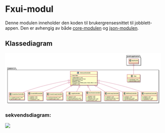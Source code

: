 # Fxui-modul
Denne modulen inneholder den koden til brukergrensesnittet til jobblett-appen. Den er avhengig av både [core-modulen](src/main/resources/jobblett/core) og [json-modulen](src/main/resources/jobblett/json).

## Klassediagram
![Klassediagram av core-modulen](/jobblett/pictures/classdiagramUI.png)

### sekvendsdiagram:

![](pictures/sekvensdiagram.png)
